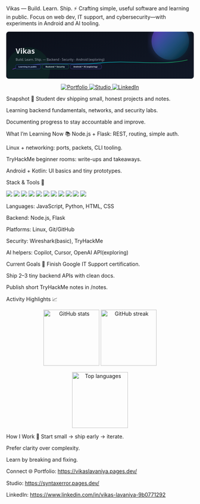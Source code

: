 Vikas — Build. Learn. Ship. ⚡
Crafting simple, useful software and learning in public. Focus on web dev, IT support, and cybersecurity—with experiments in Android and AI tooling.

<p align="center"> <svg width="100%" height="180" viewBox="0 0 1200 300" xmlns="http://www.w3.org/2000/svg" role="img" aria-label="Vikas — Build. Learn. Ship."> <defs> <linearGradient id="g1" x1="0" y1="0" x2="1" y2="1"> <stop offset="0%" stop-color="#0B0F19"/> <stop offset="100%" stop-color="#111827"/> </linearGradient> <linearGradient id="accent" x1="0" y1="0" x2="1" y2="0"> <stop offset="0%" stop-color="#8A2BE2"/> <stop offset="50%" stop-color="#00E5FF"/> <stop offset="100%" stop-color="#22C55E"/> </linearGradient> <linearGradient id="glow" x1="0" y1="0" x2="1" y2="1"> <stop offset="0%" stop-color="rgba(138,43,226,0.6)"/> <stop offset="100%" stop-color="rgba(0,229,255,0.0)"/> </linearGradient> <filter id="soft"> <feGaussianBlur in="SourceGraphic" stdDeviation="20" result="blur"/> <feMerge> <feMergeNode in="blur"/> <feMergeNode in="SourceGraphic"/> </feMerge> </filter> </defs>
text
<rect width="1200" height="300" fill="url(#g1)" rx="16"/>
<circle cx="1050" cy="60" r="120" fill="url(#glow)" filter="url(#soft)"/>
<circle cx="140" cy="240" r="140" fill="rgba(34,197,94,0.08)"/>
<path d="M40,240 C200,180 400,220 600,200 C800,180 1000,220 1160,180" stroke="url(#accent)" stroke-width="3" fill="none" opacity="0.8"/>

<text x="60" y="140" fill="#E5E7EB" font-family="Segoe UI, Inter, Roboto, Arial, sans-serif" font-weight="700" font-size="46">
  Vikas
</text>

<text x="60" y="185" fill="#9CA3AF" font-family="Segoe UI, Inter, Roboto, Arial, sans-serif" font-weight="400" font-size="20">
  Build. Learn. Ship. — Backend -  Security -  Android (exploring)
</text>

<g font-family="Segoe UI, Inter, Roboto, Arial, sans-serif" font-size="13">
  <rect x="60" y="210" rx="10" ry="10" width="160" height="28" fill="#0F172A" stroke="#3B82F6" stroke-width="1"/>
  <text x="78" y="229" fill="#BFDBFE" font-weight="600">Learning in public</text>

  <rect x="230" y="210" rx="10" ry="10" width="170" height="28" fill="#0F172A" stroke="#22C55E" stroke-width="1"/>
  <text x="252" y="229" fill="#DCFCE7" font-weight="600">Backend + Security</text>

  <rect x="410" y="210" rx="10" ry="10" width="200" height="28" fill="#0F172A" stroke="#8B5CF6" stroke-width="1"/>
  <text x="430" y="229" fill="#EDE9FE" font-weight="600">Android + AI (exploring)</text>
</g>
</svg> </p> <p align="center"> <a href="https://vikaslavaniya.pages.dev/"> <img src="https://img.shields.io/badge/Portfolio-Visit-111827?style=for-the-badge&logo=firefoxbrowser&logoColor=00E5FF&labelColor=0B0F19&color=111827" alt="Portfolio" /> </a> <a href="https://syntaxerror.pages.dev/"> <img src="https://img.shields.io/badge/Studio-SyntaxError-0F172A?style=for-the-badge&logo=cloudflarepages&logoColor=F97316&labelColor=0B0F19&color=0F172A" alt="Studio" /> </a> <a href="https://www.linkedin.com/in/vikas-lavaniya-9b0771292"> <img src="https://img.shields.io/badge/LinkedIn-Vikas%20Lavaniya-0A66C2?style=for-the-badge&logo=linkedin&logoColor=white&labelColor=0B0F19" alt="LinkedIn" /> </a> </p>
Snapshot 🌈
Student dev shipping small, honest projects and notes.

Learning backend fundamentals, networks, and security labs.

Documenting progress to stay accountable and improve.

What I’m Learning Now 📚
Node.js + Flask: REST, routing, simple auth.

Linux + networking: ports, packets, CLI tooling.

TryHackMe beginner rooms: write-ups and takeaways.

Android + Kotlin: UI basics and tiny prototypes.

Stack & Tools 🎒
<p align="left"> <img src="https://img.shields.io/badge/HTML-23272A?style=for-the-badge&logo=html5&logoColor=E34F26" /> <img src="https://img.shields.io/badge/CSS-23272A?style=for-the-badge&logo=css3&logoColor=1572B6" /> <img src="https://img.shields.io/badge/JavaScript-23272A?style=for-the-badge&logo=javascript&logoColor=F7DF1E" /> <img src="https://img.shields.io/badge/Python-23272A?style=for-the-badge&logo=python&logoColor=3776AB" /> <img src="https://img.shields.io/badge/Node.js-111827?style=for-the-badge&logo=nodedotjs&logoColor=00DC82" /> <img src="https://img.shields.io/badge/Flask-0B0F19?style=for-the-badge&logo=flask&logoColor=FFFFFF" /> <img src="https://img.shields.io/badge/Linux-0F172A?style=for-the-badge&logo=linux&logoColor=FCC624" /> <img src="https://img.shields.io/badge/Git-111827?style=for-the-badge&logo=git&logoColor=F05032" /> <img src="https://img.shields.io/badge/Wireshark-0B2942?style=for-the-badge&logo=wireshark&logoColor=4BC0F8" /> <img src="https://img.shields.io/badge/TryHackMe-0F0F0F?style=for-the-badge&logo=tryhackme&logoColor=E62E2E" /> <img src="https://img.shields.io/badge/Kotlin-111827?style=for-the-badge&logo=kotlin&logoColor=7F52FF" /> </p>
Languages: JavaScript, Python, HTML, CSS

Backend: Node.js, Flask

Platforms: Linux, Git/GitHub

Security: Wireshark(basic), TryHackMe

AI helpers: Copilot, Cursor, OpenAI API(exploring)

Current Goals 🎯
Finish Google IT Support certification.

Ship 2–3 tiny backend APIs with clean docs.

Publish short TryHackMe notes in /notes.

Activity Highlights 📈
<p align="center"> <img src="https://github-readme-stats.vercel.app/api?username=vikas7516&show_icons=true&hide_title=true&count_private=true&theme=tokyonight&bg_color=0B0F19&title_color=8A2BE2&text_color=E5E7EB&icon_color=00E5FF&hide_border=true" height="150" alt="GitHub stats" /> <img src="https://github-readme-streak-stats.herokuapp.com?user=vikas7516&theme=tokyonight&background=0B0F19&ring=8A2BE2&fire=22C55E&currStreakLabel=00E5FF&sideNums=E5E7EB&sideLabels=9CA3AF&dates=6B7280&hide_border=true" height="150" alt="GitHub streak" /> </p> <p align="center"> <img src="https://github-readme-stats.vercel.app/api/top-langs/?username=vikas7516&layout=compact&langs_count=8&theme=tokyonight&bg_color=0B0F19&title_color=8A2BE2&text_color=E5E7EB&hide_border=true" height="150" alt="Top languages" /> </p>
How I Work 🧠
Start small → ship early → iterate.

Prefer clarity over complexity.

Learn by breaking and fixing.

Connect 🌐
Portfolio: https://vikaslavaniya.pages.dev/

Studio: https://syntaxerror.pages.dev/

LinkedIn: https://www.linkedin.com/in/vikas-lavaniya-9b0771292

